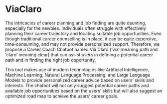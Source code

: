 # ViaClaro

The intricacies of career planning and job finding are quite daunting, especially for the newbies. Individuals often struggle with effectively planning their career trajectory and locating suitable job opportunities. Even though traditional career counselling is in place, it can be quite expensive, time-consuming, and may not provide personalized support. Therefore, we propose a Career Coach Chatbot named Via Claro (‘via’ meaning path and ‘claro’ meaning clear) that can assist users in defining a potential career path and in finding the right job opportunity.

This tool makes use of modern technologies like Artificial Intelligence, Machine Learning, Natural Language Processing, and Large Language Models to provide personalized career advice based on users’ skills and interests. The chatbot will not only suggest potential career paths and available job opportunities based on the users’ skills but will also suggest an optimized road map to achieve the users’ career goals.
